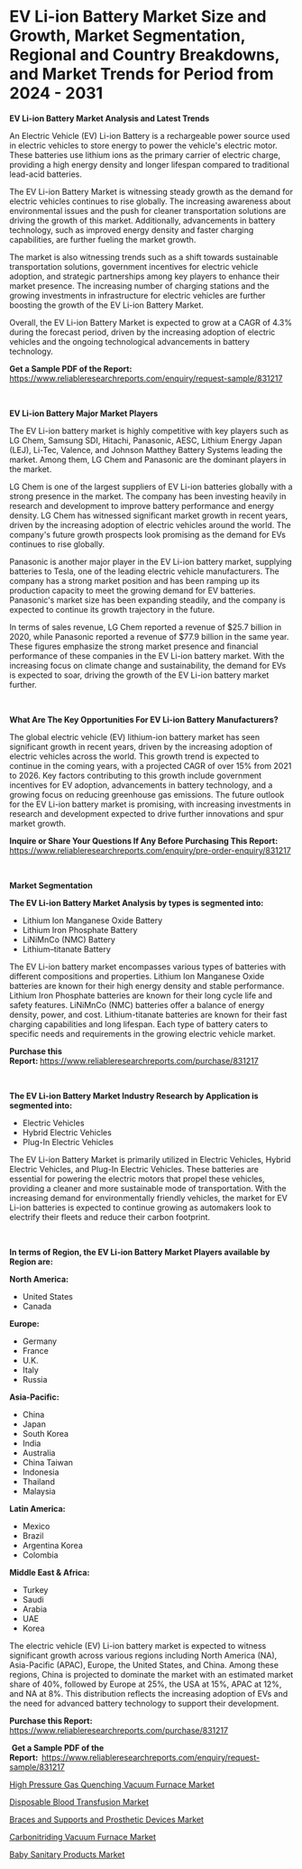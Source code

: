 <p><h1>EV Li-ion Battery Market Size and Growth, Market Segmentation, Regional and Country Breakdowns, and Market Trends for Period from 2024 -  2031</h1></p><p><strong>EV Li-ion Battery Market Analysis and Latest Trends</strong></p>
<p><p>An Electric Vehicle (EV) Li-ion Battery is a rechargeable power source used in electric vehicles to store energy to power the vehicle's electric motor. These batteries use lithium ions as the primary carrier of electric charge, providing a high energy density and longer lifespan compared to traditional lead-acid batteries.</p><p>The EV Li-ion Battery Market is witnessing steady growth as the demand for electric vehicles continues to rise globally. The increasing awareness about environmental issues and the push for cleaner transportation solutions are driving the growth of this market. Additionally, advancements in battery technology, such as improved energy density and faster charging capabilities, are further fueling the market growth.</p><p>The market is also witnessing trends such as a shift towards sustainable transportation solutions, government incentives for electric vehicle adoption, and strategic partnerships among key players to enhance their market presence. The increasing number of charging stations and the growing investments in infrastructure for electric vehicles are further boosting the growth of the EV Li-ion Battery Market.</p><p>Overall, the EV Li-ion Battery Market is expected to grow at a CAGR of 4.3% during the forecast period, driven by the increasing adoption of electric vehicles and the ongoing technological advancements in battery technology.</p></p>
<p><strong>Get a Sample PDF of the Report:&nbsp;</strong> <a href="https://www.reliableresearchreports.com/enquiry/request-sample/831217">https://www.reliableresearchreports.com/enquiry/request-sample/831217</a></p>
<p>&nbsp;</p>
<p><strong>EV Li-ion Battery Major Market Players</strong></p>
<p><p>The EV Li-ion battery market is highly competitive with key players such as LG Chem, Samsung SDI, Hitachi, Panasonic, AESC, Lithium Energy Japan (LEJ), Li-Tec, Valence, and Johnson Matthey Battery Systems leading the market. Among them, LG Chem and Panasonic are the dominant players in the market.</p><p>LG Chem is one of the largest suppliers of EV Li-ion batteries globally with a strong presence in the market. The company has been investing heavily in research and development to improve battery performance and energy density. LG Chem has witnessed significant market growth in recent years, driven by the increasing adoption of electric vehicles around the world. The company's future growth prospects look promising as the demand for EVs continues to rise globally.</p><p>Panasonic is another major player in the EV Li-ion battery market, supplying batteries to Tesla, one of the leading electric vehicle manufacturers. The company has a strong market position and has been ramping up its production capacity to meet the growing demand for EV batteries. Panasonic's market size has been expanding steadily, and the company is expected to continue its growth trajectory in the future.</p><p>In terms of sales revenue, LG Chem reported a revenue of $25.7 billion in 2020, while Panasonic reported a revenue of $77.9 billion in the same year. These figures emphasize the strong market presence and financial performance of these companies in the EV Li-ion battery market. With the increasing focus on climate change and sustainability, the demand for EVs is expected to soar, driving the growth of the EV Li-ion battery market further.</p></p>
<p>&nbsp;</p>
<p><strong>What Are The Key Opportunities For EV Li-ion Battery Manufacturers?</strong></p>
<p><p>The global electric vehicle (EV) lithium-ion battery market has seen significant growth in recent years, driven by the increasing adoption of electric vehicles across the world. This growth trend is expected to continue in the coming years, with a projected CAGR of over 15% from 2021 to 2026. Key factors contributing to this growth include government incentives for EV adoption, advancements in battery technology, and a growing focus on reducing greenhouse gas emissions. The future outlook for the EV Li-ion battery market is promising, with increasing investments in research and development expected to drive further innovations and spur market growth.</p></p>
<p><strong>Inquire or Share Your Questions If Any Before Purchasing This Report:</strong> <a href="https://www.reliableresearchreports.com/enquiry/pre-order-enquiry/831217">https://www.reliableresearchreports.com/enquiry/pre-order-enquiry/831217</a></p>
<p>&nbsp;</p>
<p><strong>Market Segmentation</strong></p>
<p><strong>The EV Li-ion Battery Market Analysis by types is segmented into:</strong></p>
<p><ul><li>Lithium Ion Manganese Oxide Battery</li><li>Lithium Iron Phosphate Battery</li><li>LiNiMnCo (NMC) Battery</li><li>Lithium–titanate Battery</li></ul></p>
<p><p>The EV Li-ion battery market encompasses various types of batteries with different compositions and properties. Lithium Ion Manganese Oxide batteries are known for their high energy density and stable performance. Lithium Iron Phosphate batteries are known for their long cycle life and safety features. LiNiMnCo (NMC) batteries offer a balance of energy density, power, and cost. Lithium-titanate batteries are known for their fast charging capabilities and long lifespan. Each type of battery caters to specific needs and requirements in the growing electric vehicle market.</p></p>
<p><strong>Purchase this Report:&nbsp;</strong><a href="https://www.reliableresearchreports.com/purchase/831217">https://www.reliableresearchreports.com/purchase/831217</a></p>
<p>&nbsp;</p>
<p><strong>The EV Li-ion Battery Market Industry Research by Application is segmented into:</strong></p>
<p><ul><li>Electric Vehicles</li><li>Hybrid Electric Vehicles</li><li>Plug-In Electric Vehicles</li></ul></p>
<p><p>The EV Li-ion Battery Market is primarily utilized in Electric Vehicles, Hybrid Electric Vehicles, and Plug-In Electric Vehicles. These batteries are essential for powering the electric motors that propel these vehicles, providing a cleaner and more sustainable mode of transportation. With the increasing demand for environmentally friendly vehicles, the market for EV Li-ion batteries is expected to continue growing as automakers look to electrify their fleets and reduce their carbon footprint.</p></p>
<p>&nbsp;</p>
<p><strong>In terms of Region, the EV Li-ion Battery Market Players available by Region are:</strong></p>
<p>
    <p> <strong> North America: </strong>
        <ul>
            <li>United States</li>
            <li>Canada</li>
        </ul>
        </p> 
    <p> <strong> Europe: </strong>
        <ul>
            <li>Germany</li>
            <li>France</li>
            <li>U.K.</li>
            <li>Italy</li>
            <li>Russia</li>
        </ul>
        </p> 
    <p> <strong> Asia-Pacific: </strong>
        <ul>
            <li>China</li>
            <li>Japan</li>
            <li>South Korea</li>
            <li>India</li>
            <li>Australia</li>
            <li>China Taiwan</li>
            <li>Indonesia</li>
            <li>Thailand</li>
            <li>Malaysia</li>
        </ul>
        </p> 
    <p> <strong> Latin America: </strong>
        <ul>
            <li>Mexico</li>
            <li>Brazil</li>
            <li>Argentina Korea</li>
            <li>Colombia</li>
        </ul>
        </p> 
    <p> <strong> Middle East & Africa: </strong>
        <ul>
            <li>Turkey</li>
            <li>Saudi</li>
            <li>Arabia</li>
            <li>UAE</li>
            <li>Korea</li>
        </ul>
    </p>
    </p>
<p><p>The electric vehicle (EV) Li-ion battery market is expected to witness significant growth across various regions including North America (NA), Asia-Pacific (APAC), Europe, the United States, and China. Among these regions, China is projected to dominate the market with an estimated market share of 40%, followed by Europe at 25%, the USA at 15%, APAC at 12%, and NA at 8%. This distribution reflects the increasing adoption of EVs and the need for advanced battery technology to support their development.</p></p>
<p><strong>Purchase this Report: </strong><a href="https://www.reliableresearchreports.com/purchase/831217">https://www.reliableresearchreports.com/purchase/831217</a></p>
<p>&nbsp;<strong>Get a Sample PDF of the Report:&nbsp;&nbsp;</strong><a href="https://www.reliableresearchreports.com/enquiry/request-sample/831217">https://www.reliableresearchreports.com/enquiry/request-sample/831217</a></p>
<p><strong></strong></p>
<p><p><a href="https://issuu.com/reportprime-2/docs/high-pressure-gas-quenching-vacuum-furnace-market-">High Pressure Gas Quenching Vacuum Furnace Market</a></p><p><a href="https://github.com/derrinmiltonellis35gcl/Market-Research-Report-List-1/blob/main/disposable-blood-transfusion-market.md">Disposable Blood Transfusion Market</a></p><p><a href="https://github.com/lababdou/Market-Research-Report-List-2/blob/main/braces-and-supports-and-prosthetic-devices-market.md">Braces and Supports and Prosthetic Devices Market</a></p><p><a href="https://issuu.com/reportprime-2/docs/carbonitriding-vacuum-furnace-market-size-2030.ppt">Carbonitriding Vacuum Furnace Market</a></p><p><a href="https://github.com/Chiragrp22/Market-Research-Report-List-3/blob/main/baby-sanitary-products-market.md">Baby Sanitary Products Market</a></p></p>